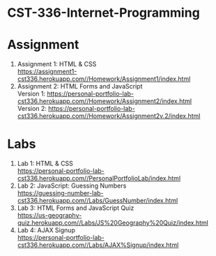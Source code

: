 # CST-336-Internet-Programming

# Assignment
1. Assignment 1: HTML & CSS     
https://assignment1-cst336.herokuapp.com//Homework/Assignment1/index.html
2. Assignment 2: HTML Forms and JavaScript    
Version 1: https://personal-portfolio-lab-cst336.herokuapp.com//Homework/Assignment2/index.html    
Version 2: https://personal-portfolio-lab-cst336.herokuapp.com//Homework/Assignment2v.2/index.html    



# Labs 
1. Lab 1: HTML & CSS    
https://personal-portfolio-lab-cst336.herokuapp.com//PersonalPortfolioLab/index.html
2. Lab 2: JavaScript: Guessing Numbers   
https://guessing-number-lab-cst336.herokuapp.com//Labs/GuessNumber/index.html
3. Lab 3: HTML Forms and JavaScript Quiz    
https://us-geography-quiz.herokuapp.com//Labs/JS%20Geography%20Quiz/index.html
4. Lab 4: AJAX Signup    
https://personal-portfolio-lab-cst336.herokuapp.com//Labs/AJAX%Signup/index.html    
